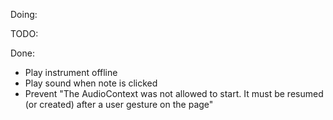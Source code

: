 Doing:


TODO:

Done:
* Play instrument offline
* Play sound when note is clicked
* Prevent "The AudioContext was not allowed to start. It must be resumed (or created) after a user gesture on the page"
